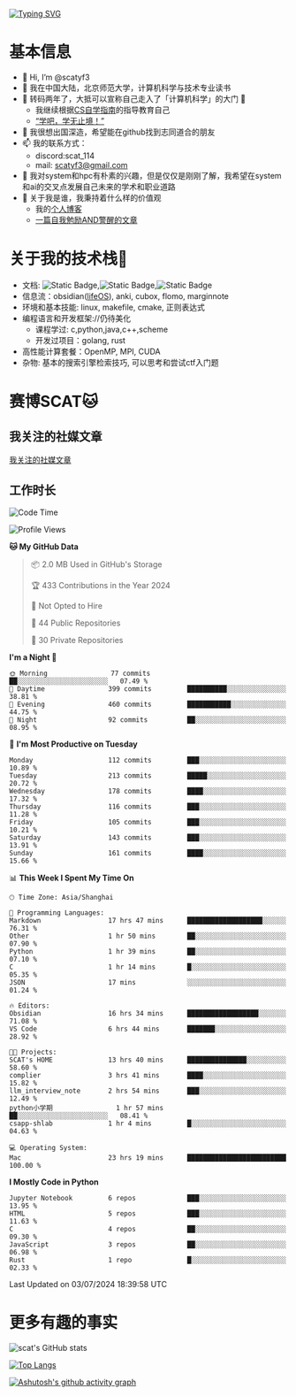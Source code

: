 [![Typing SVG](https://readme-typing-svg.demolab.com?font=Fira+Code&pause=1000&center=true&vCenter=true&multiline=true&width=470&height=98&lines=Across+the+Great+Wall+;we+can+reach+every+corner+in+the+world)](https://git.io/typing-svg)

# 基本信息
- 👋 Hi, I’m @scatyf3
- 👀 我在中国大陆，北京师范大学，计算机科学与技术专业读书
- 🌱 转码两年了，大抵可以宣称自己走入了「计算机科学」的大门 🥺
  - 我继续根据[CS自学指南](https://csdiy.wiki/)的指导教育自己 
  - [“学吧，学无止境！” ](https://www.acm.org/binaries/content/assets/education/cs2013_chinese.pdf)
- 💞️ 我很想出国深造，希望能在github找到志同道合的朋友
- 📫 我的联系方式：
  -   discord:scat_114
  -   mail: scatyf3@gmail.com
- 🌟 我对system和hpc有朴素的兴趣，但是仅仅是刚刚了解，我希望在system和ai的交叉点发展自己未来的学术和职业道路
- 🤔 关于我是谁，我秉持着什么样的价值观
  - 我的[个人博客](https://scatyfs-blog.gitbook.io/scats-blog)
  - [一篇自我勉励AND警醒的文章](https://www.zhihu.com/question/595969891/answer/3060352057)
 
# 关于我的技术栈🔧
- 文档: ![Static Badge](https://img.shields.io/badge/markdown-gray),![Static Badge](https://img.shields.io/badge/latex-gray),![Static Badge](https://img.shields.io/badge/marp-blue)
- 信息流：obsidian([lifeOS](https://github.com/quanru/obsidian-example-lifeos)), anki, cubox, flomo, marginnote
- 环境和基本技能: linux, makefile, cmake, 正则表达式
- 编程语言和开发框架://仍待美化
  - 课程学过: c,python,java,c++,scheme
  - 开发过项目：golang, rust
- 高性能计算套餐：OpenMP, MPI, CUDA 
- 杂物: 基本的搜索引擎检索技巧, 可以思考和尝试ctf入门题

# 赛博SCAT🐱

## 我关注的社媒文章
[我关注的社媒文章](https://www.notion.so/6379b986d4964818b078b0328b41f73b?v=19fc0e6483ec4fada09d6c68f7b20732)

## 工作时长
<!--START_SECTION:waka-->
![Code Time](http://img.shields.io/badge/Code%20Time-276%20hrs%208%20mins-blue)

![Profile Views](http://img.shields.io/badge/Profile%20Views-0-blue)

**🐱 My GitHub Data** 

> 📦 2.0 MB Used in GitHub's Storage 
 > 
> 🏆 433 Contributions in the Year 2024
 > 
> 🚫 Not Opted to Hire
 > 
> 📜 44 Public Repositories 
 > 
> 🔑 30 Private Repositories 
 > 
**I'm a Night 🦉** 

```text
🌞 Morning                77 commits          ██░░░░░░░░░░░░░░░░░░░░░░░   07.49 % 
🌆 Daytime                399 commits         ██████████░░░░░░░░░░░░░░░   38.81 % 
🌃 Evening                460 commits         ███████████░░░░░░░░░░░░░░   44.75 % 
🌙 Night                  92 commits          ██░░░░░░░░░░░░░░░░░░░░░░░   08.95 % 
```
📅 **I'm Most Productive on Tuesday** 

```text
Monday                   112 commits         ███░░░░░░░░░░░░░░░░░░░░░░   10.89 % 
Tuesday                  213 commits         █████░░░░░░░░░░░░░░░░░░░░   20.72 % 
Wednesday                178 commits         ████░░░░░░░░░░░░░░░░░░░░░   17.32 % 
Thursday                 116 commits         ███░░░░░░░░░░░░░░░░░░░░░░   11.28 % 
Friday                   105 commits         ███░░░░░░░░░░░░░░░░░░░░░░   10.21 % 
Saturday                 143 commits         ███░░░░░░░░░░░░░░░░░░░░░░   13.91 % 
Sunday                   161 commits         ████░░░░░░░░░░░░░░░░░░░░░   15.66 % 
```


📊 **This Week I Spent My Time On** 

```text
🕑︎ Time Zone: Asia/Shanghai

💬 Programming Languages: 
Markdown                 17 hrs 47 mins      ███████████████████░░░░░░   76.31 % 
Other                    1 hr 50 mins        ██░░░░░░░░░░░░░░░░░░░░░░░   07.90 % 
Python                   1 hr 39 mins        ██░░░░░░░░░░░░░░░░░░░░░░░   07.10 % 
C                        1 hr 14 mins        █░░░░░░░░░░░░░░░░░░░░░░░░   05.35 % 
JSON                     17 mins             ░░░░░░░░░░░░░░░░░░░░░░░░░   01.24 % 

🔥 Editors: 
Obsidian                 16 hrs 34 mins      ██████████████████░░░░░░░   71.08 % 
VS Code                  6 hrs 44 mins       ███████░░░░░░░░░░░░░░░░░░   28.92 % 

🐱‍💻 Projects: 
SCAT's HOME              13 hrs 40 mins      ███████████████░░░░░░░░░░   58.60 % 
complier                 3 hrs 41 mins       ████░░░░░░░░░░░░░░░░░░░░░   15.82 % 
llm_interview_note       2 hrs 54 mins       ███░░░░░░░░░░░░░░░░░░░░░░   12.49 % 
python小学期                1 hr 57 mins        ██░░░░░░░░░░░░░░░░░░░░░░░   08.41 % 
csapp-shlab              1 hr 4 mins         █░░░░░░░░░░░░░░░░░░░░░░░░   04.63 % 

💻 Operating System: 
Mac                      23 hrs 19 mins      █████████████████████████   100.00 % 
```

**I Mostly Code in Python** 

```text
Jupyter Notebook         6 repos             ███░░░░░░░░░░░░░░░░░░░░░░   13.95 % 
HTML                     5 repos             ███░░░░░░░░░░░░░░░░░░░░░░   11.63 % 
C                        4 repos             ██░░░░░░░░░░░░░░░░░░░░░░░   09.30 % 
JavaScript               3 repos             ██░░░░░░░░░░░░░░░░░░░░░░░   06.98 % 
Rust                     1 repo              █░░░░░░░░░░░░░░░░░░░░░░░░   02.33 % 
```




 Last Updated on 03/07/2024 18:39:58 UTC
<!--END_SECTION:waka-->


# 更多有趣的事实 

![scat's GitHub stats](https://github-readme-stats.vercel.app/api?username=scatyf3&count_private=true&theme=synthwave)

[![Top Langs](https://github-readme-stats.vercel.app/api/top-langs/?username=scatyf3&layout=compact&langs_count=12&theme=synthwave&hide=javascript,html,css&size_weight=0.5&count_weight=0.5)](https://github.com/anuraghazra/github-readme-statss)

[![Ashutosh's github activity graph](https://github-readme-activity-graph.vercel.app/graph?username=scatyf3&theme=dracula)](https://github.com/ashutosh00710/github-readme-activity-graph)

<!---
scatfy3/scatfy3 is a ✨ special ✨ repository because its `README.md` (this file) appears on your GitHub profile.
You can click the Preview link to take a look at your changes.
--->
